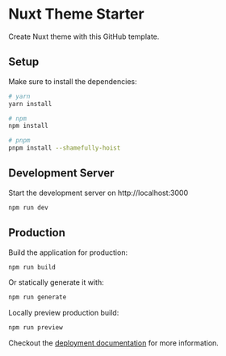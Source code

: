 # Nuxt Theme Starter

Create Nuxt theme with this GitHub template.

## Setup

Make sure to install the dependencies:

```bash
# yarn
yarn install

# npm
npm install

# pnpm
pnpm install --shamefully-hoist
```

## Development Server

Start the development server on http://localhost:3000

```bash
npm run dev
```

## Production

Build the application for production:

```bash
npm run build
```

Or statically generate it with:

```bash
npm run generate
```

Locally preview production build:

```bash
npm run preview
```

Checkout the [deployment documentation](https://v3.nuxtjs.org/docs/deployment) for more information.
